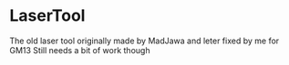 # LaserTool

The old laser tool originally made by MadJawa and leter fixed by me for GM13
Still needs a bit of work though
